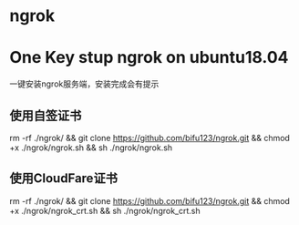 # ngrok
# One Key stup ngrok on ubuntu18.04
一键安装ngrok服务端，安装完成会有提示<br>
## 使用自签证书
rm -rf ./ngrok/ && git clone https://github.com/bifu123/ngrok.git && chmod +x ./ngrok/ngrok.sh && sh ./ngrok/ngrok.sh<br>
## 使用CloudFare证书
rm -rf ./ngrok/ && git clone https://github.com/bifu123/ngrok.git && chmod +x ./ngrok/ngrok_crt.sh && sh ./ngrok/ngrok_crt.sh<br>
